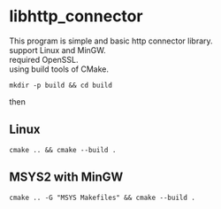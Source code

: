 # libhttp_connector

This program is simple and basic http connector library.  
support Linux and MinGW.  
required OpenSSL.  
using build tools of CMake.


```
mkdir -p build && cd build
```

then  
## Linux  
```
cmake .. && cmake --build .
```
   
## MSYS2 with MinGW
```   
cmake .. -G "MSYS Makefiles" && cmake --build .
```  

